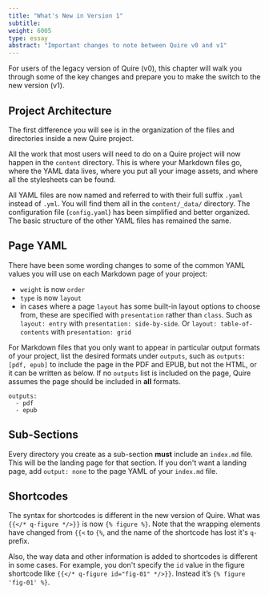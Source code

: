 ```yaml
---
title: "What's New in Version 1"
subtitle:
weight: 6005
type: essay
abstract: "Important changes to note between Quire v0 and v1"
---
```


For users of the legacy version of Quire (v0), this chapter will walk you through some of the key changes and prepare you to make the switch to the new version (v1).

## Project Architecture

The first difference you will see is in the organization of the files and directories inside a new Quire project.

All the work that most users will need to do on a Quire project will now happen in the `content` directory. This is where your Markdown files go, where the YAML data lives, where you put all your image assets, and where all the stylesheets can be found.

All YAML files are now named and referred to with their full suffix `.yaml` instead of `.yml`. You will find them all in the `content/_data/` directory. The configuration file (`config.yaml`) has been simplified and better organized. The basic structure of the other YAML files has remained the same.

## Page YAML

There have been some wording changes to some of the common YAML values you will use on each Markdown page of your project:

- `weight` is now `order`
- `type` is now `layout`
- in cases where a page `layout` has some built-in layout options to choose from, these are specified with `presentation` rather than `class`. Such as `layout: entry` with `presentation: side-by-side`. Or `layout: table-of-contents` with `presentation: grid`

For Markdown files that you only want to appear in particular output formats of your project, list the desired formats under `outputs`, such as `outputs: [pdf, epub]` to include the page in the PDF and EPUB, but not the HTML, or it can be written as below. If no `outputs` list is included on the page, Quire assumes the page should be included in **all** formats.

```
outputs:
  - pdf
  - epub
```

## Sub-Sections

Every directory you create as a sub-section **must** include an `index.md` file. This will be the landing page for that section. If you don't want a landing page, add `output: none` to the page YAML of your `index.md` file.

## Shortcodes

The syntax for shortcodes is different in the new version of Quire. What was `{{</* q-figure */>}}` is now `{% figure %}`. Note that the wrapping elements have changed from `{{<` to `{%`, and the name of the shortcode has lost it's `q-` prefix.

Also, the way data and other information is added to shortcodes is different in some cases. For example, you don't specify the `id` value in the figure shortcode like `{{</* q-figure id="fig-01" */>}}`. Instead it’s `{% figure 'fig-01' %}`.
